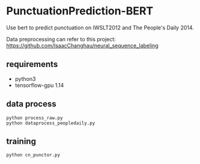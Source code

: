 # PunctuationPrediction-BERT
Use bert to predict punctuation on IWSLT2012 and The People's Daily 2014.

Data preprocessing can refer to this project: https://github.com/IsaacChanghau/neural_sequence_labeling
## requirements

- python3
- tensorflow-gpu 1.14


## data process
```
python process_raw.py
python dataprocess_peopledaily.py
```
## training
```
python cn_punctor.py
```
